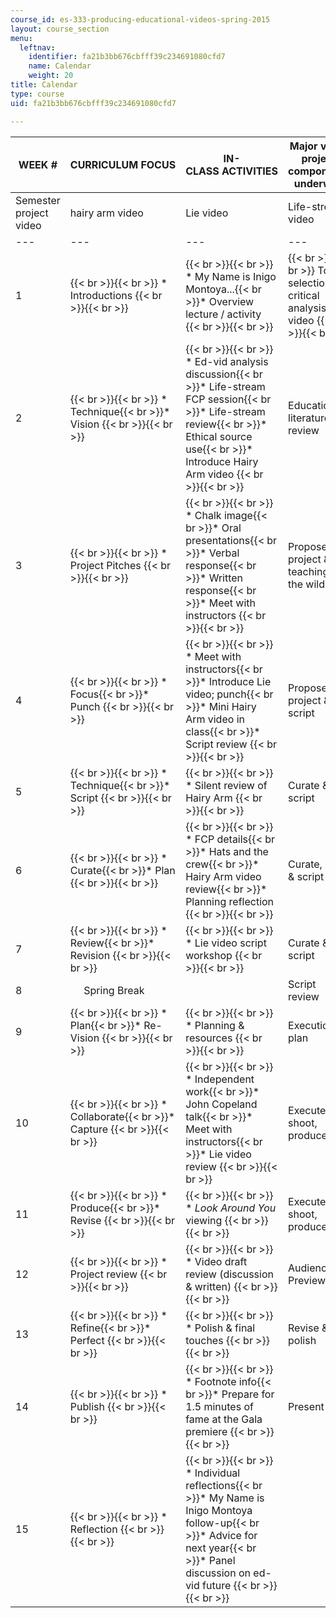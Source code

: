 ```yaml
---
course_id: es-333-producing-educational-videos-spring-2015
layout: course_section
menu:
  leftnav:
    identifier: fa21b3bb676cbfff39c234691080cfd7
    name: Calendar
    weight: 20
title: Calendar
type: course
uid: fa21b3bb676cbfff39c234691080cfd7

---
```


| WEEK # | CURRICULUM FOCUS | IN-CLASS ACTIVITIES | Major video project components underway |
| --- | --- | --- | --- |
| Semester project video | hairy arm video | Lie video | Life-stream video |
| --- | --- | --- | --- |
| 1 |  {{< br >}}{{< br >}} *   Introductions {{< br >}}{{< br >}}  |  {{< br >}}{{< br >}} *   My Name is Inigo Montoya...{{< br >}}*   Overview lecture / activity {{< br >}}{{< br >}}  |  {{< br >}}{{< br >}} Topic selection & critical analysis of video {{< br >}}{{< br >}}  | &nbsp; | Curate & script |
| 2 |  {{< br >}}{{< br >}} *   Technique{{< br >}}*   Vision {{< br >}}{{< br >}}  |  {{< br >}}{{< br >}} *   Ed-vid analysis discussion{{< br >}}*   Life-stream FCP session{{< br >}}*   Life-stream review{{< br >}}*   Ethical source use{{< br >}}*   Introduce Hairy Arm video {{< br >}}{{< br >}}  | Educational literature review | &nbsp; | Produce & present |
| 3 |  {{< br >}}{{< br >}} *   Project Pitches {{< br >}}{{< br >}}  |  {{< br >}}{{< br >}} *   Chalk image{{< br >}}*   Oral presentations{{< br >}}*   Verbal response{{< br >}}*   Written response{{< br >}}*   Meet with instructors {{< br >}}{{< br >}}  | Propose project & teaching in the wild | Conceive & script | &nbsp; |
| 4 |  {{< br >}}{{< br >}} *   Focus{{< br >}}*   Punch {{< br >}}{{< br >}}  |  {{< br >}}{{< br >}} *   Meet with instructors{{< br >}}*   Introduce Lie video; punch{{< br >}}*   Mini Hairy Arm video in class{{< br >}}*   Script review {{< br >}}{{< br >}}  | Propose project & script | Script | Conceive | &nbsp; |
| 5 |  {{< br >}}{{< br >}} *   Technique{{< br >}}*   Script {{< br >}}{{< br >}}  |  {{< br >}}{{< br >}} *   Silent review of Hairy Arm {{< br >}}{{< br >}}  | Curate & script | Shoot, produce, & revise | Script | &nbsp; |
| 6 |  {{< br >}}{{< br >}} *   Curate{{< br >}}*   Plan {{< br >}}{{< br >}}  |  {{< br >}}{{< br >}} *   FCP details{{< br >}}*   Hats and the crew{{< br >}}*   Hairy Arm video review{{< br >}}*   Planning reflection {{< br >}}{{< br >}}  | Curate, plan, & script | Present | Script | &nbsp; |
| 7 |  {{< br >}}{{< br >}} *   Review{{< br >}}*   Revision {{< br >}}{{< br >}}  |  {{< br >}}{{< br >}} *   Lie video script workshop {{< br >}}{{< br >}}  | Curate & script | &nbsp; | Shoot & produce | &nbsp; |
| 8 |      Spring Break | &nbsp; | Script review | &nbsp; |
| 9 |  {{< br >}}{{< br >}} *   Plan{{< br >}}*   Re-Vision {{< br >}}{{< br >}}  |  {{< br >}}{{< br >}} *   Planning & resources {{< br >}}{{< br >}}  | Execution plan | &nbsp; | Revise & perfect | &nbsp; |
| 10 |  {{< br >}}{{< br >}} *   Collaborate{{< br >}}*   Capture {{< br >}}{{< br >}}  |  {{< br >}}{{< br >}} *   Independent work{{< br >}}*   John Copeland talk{{< br >}}*   Meet with instructors{{< br >}}*   Lie video review {{< br >}}{{< br >}}  | Execute, shoot, produce | &nbsp; | Present | &nbsp; |
| 11 |  {{< br >}}{{< br >}} *   Produce{{< br >}}*   Revise {{< br >}}{{< br >}}  |  {{< br >}}{{< br >}} *   _Look Around You_ viewing {{< br >}}{{< br >}}  | Execute, shoot, produce | &nbsp; |
| 12 |  {{< br >}}{{< br >}} *   Project review {{< br >}}{{< br >}}  |  {{< br >}}{{< br >}} *   Video draft review (discussion & written) {{< br >}}{{< br >}}  | Audience Preview | &nbsp; |
| 13 |  {{< br >}}{{< br >}} *   Refine{{< br >}}*   Perfect {{< br >}}{{< br >}}  |  {{< br >}}{{< br >}} *   Polish & final touches {{< br >}}{{< br >}}  | Revise & polish | &nbsp; |
| 14 |  {{< br >}}{{< br >}} *   Publish {{< br >}}{{< br >}}  |  {{< br >}}{{< br >}} *   Footnote info{{< br >}}*   Prepare for 1.5 minutes of fame at the Gala premiere {{< br >}}{{< br >}}  | Present | &nbsp; |
| 15 |  {{< br >}}{{< br >}} *   Reflection {{< br >}}{{< br >}}  |  {{< br >}}{{< br >}} *   Individual reflections{{< br >}}*   My Name is Inigo Montoya follow-up{{< br >}}*   Advice for next year{{< br >}}*   Panel discussion on ed-vid future {{< br >}}{{< br >}}  | &nbsp; |